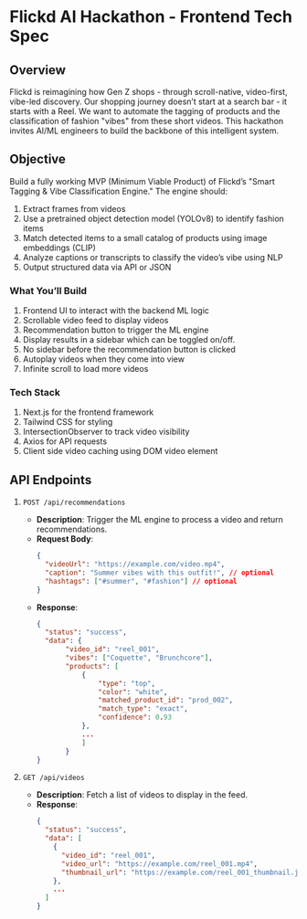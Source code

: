 # Flickd AI Hackathon - Frontend Tech Spec

## Overview
Flickd is reimagining how Gen Z shops - through scroll-native, video-first, vibe-led
discovery. Our shopping journey doesn’t start at a search bar - it starts with a Reel. We
want to automate the tagging of products and the classification of fashion "vibes" from these
short videos. This hackathon invites AI/ML engineers to build the backbone of this intelligent
system.

## Objective
Build a fully working MVP (Minimum Viable Product) of Flickd’s "Smart Tagging & Vibe
Classification Engine." The engine should:
1. Extract frames from videos
2. Use a pretrained object detection model (YOLOv8) to identify fashion items
3. Match detected items to a small catalog of products using image embeddings (CLIP)
4. Analyze captions or transcripts to classify the video’s vibe using NLP
5. Output structured data via API or JSON


### What You’ll Build
1. Frontend UI to interact with the backend ML logic
2. Scrollable video feed to display videos
3. Recommendation button to trigger the ML engine
4. Display results in a sidebar which can be toggled on/off.
5. No sidebar before the recommendation button is clicked
6. Autoplay videos when they come into view
7. Infinite scroll to load more videos

### Tech Stack
1. Next.js for the frontend framework
2. Tailwind CSS for styling
3. IntersectionObserver to track video visibility
4. Axios for API requests
5. Client side video caching using DOM video element


## API Endpoints
1. `POST /api/recommendations`
   - **Description**: Trigger the ML engine to process a video and return recommendations.
   - **Request Body**:
     ```json
     {
       "videoUrl": "https://example.com/video.mp4",
       "caption": "Summer vibes with this outfit!", // optional
       "hashtags": ["#summer", "#fashion"] // optional
     }
     ```
   - **Response**:
     ```json
     {
       "status": "success",
       "data": {
            "video_id": "reel_001",
            "vibes": ["Coquette", "Brunchcore"],
            "products": [
                {
                    "type": "top",
                    "color": "white",
                    "matched_product_id": "prod_002",
                    "match_type": "exact",
                    "confidence": 0.93
                },
                ...
                ]
            }
     }
     ```

2. `GET /api/videos`
   - **Description**: Fetch a list of videos to display in the feed.
   - **Response**:
     ```json
     {
       "status": "success",
       "data": [
         {
           "video_id": "reel_001",
           "video_url": "https://example.com/reel_001.mp4",
           "thumbnail_url": "https://example.com/reel_001_thumbnail.jpg"
         },
         ...
       ]
     }
     ```